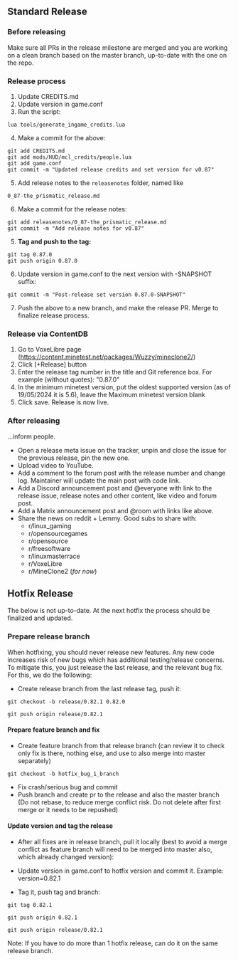 ## Standard Release

### Before releasing

Make sure all PRs in the release milestone are merged and you are working on a clean branch based on the master branch, up-to-date with the one on the repo.

### Release process

1. Update CREDITS.md
2. Update version in game.conf
3. Run the script:
```
lua tools/generate_ingame_credits.lua
```
4. Make a commit for the above:
```
git add CREDITS.md
git add mods/HUD/mcl_credits/people.lua
git add game.conf
git commit -m "Updated release credits and set version for v0.87"
```
5. Add release notes to the `releasenotes` folder, named like
```
0_87-the_prismatic_release.md
```
6. Make a commit for the release notes:
```
git add releasenotes/0_87-the_prismatic_release.md
git commit -m "Add release notes for v0.87"
```
5. **Tag and push to the tag:**
```
git tag 0.87.0
git push origin 0.87.0
```
6. Update version in game.conf to the next version with -SNAPSHOT suffix:
```
git commit -m "Post-release set version 0.87.0-SNAPSHOT"
```
7. Push the above to a new branch, and make the release PR. Merge to finalize release process.

### Release via ContentDB

1. Go to VoxeLibre page (https://content.minetest.net/packages/Wuzzy/mineclone2/)
2. Click [+Release] button
3. Enter the release tag number in the title and Git reference box. For example (without quotes): "0.87.0"
4. In the minimum minetest version, put the oldest supported version (as of 19/05/2024 it is 5.6), leave the Maximum minetest version blank
5. Click save. Release is now live.

### After releasing

...inform people.

* Open a release meta issue on the tracker, unpin and close the issue for the previous release, pin the new one.
* Upload video to YouTube.
* Add a comment to the forum post with the release number and change log. Maintainer will update the main post with code link.
* Add a Discord announcement post and @everyone with link to the release issue, release notes and other content, like video and forum post.
* Add a Matrix announcement post and @room with links like above.
* Share the news on reddit + Lemmy. Good subs to share with:
  * r/linux_gaming
  * r/opensourcegames
  * r/opensource
  * r/freesoftware
  * r/linuxmasterrace
  * r/VoxeLibre
  * r/MineClone2 (*for now*)


## Hotfix Release

The below is not up-to-date. At the next hotfix the process should be finalized and updated.

### Prepare release branch

When hotfixing, you should never release new features. Any new code increases risk of new bugs which has additional testing/release concerns. 
To mitigate this, you just release the last release, and the relevant bug fix. For this, we do the following:

* Create release branch from the last release tag, push it:

```
git checkout -b release/0.82.1 0.82.0

git push origin release/0.82.1
```

#### Prepare feature branch and fix

* Create feature branch from that release branch (can review it to check only fix is there, nothing else, and use to also merge into master separately)

`git checkout -b hotfix_bug_1_branch`

* Fix crash/serious bug and commit
* Push branch and create pr to the release and also the master branch (Do not rebase, to reduce merge conflict risk. Do not delete after first merge or it needs to be repushed)

#### Update version and tag the release

* After all fixes are in release branch, pull it locally  (best to avoid a merge conflict as feature branch will need to be merged into master also, which already changed version):

* Update version in game.conf to hotfix version and commit it. Example: version=0.82.1

* Tag it, push tag and branch:

```
git tag 0.82.1

git push origin 0.82.1

git push origin release/0.82.1
```

Note: If you have to do more than 1 hotfix release, can do it on the same release branch.


